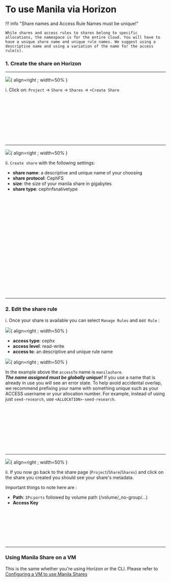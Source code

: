 # To use Manila via Horizon

!!! info "Share names and Access Rule Names must be unique!"

    While shares and access rules to shares belong to specific allocations, the namespace is for the entire cloud. You will have to have a unique share name and unique rule names. We suggest using a descriptive name and using a variation of the name for the access rule(s).

### 1. Create the share on Horizon

---

![](../../images/JS2-manila1.png){ align=right ; width=50% }

i. Click on:  `Project`  → `Share` → `Shares` → `+Create Share`

</br></br></br></br></br></br></br></br>

---

![](../../images/JS2-manila2.png){ align=right ; width=50% }

ii. `Create share` with the following settings:

- **share name**: a descriptive and unique name of your choosing
- **share protocol**: CephFS
- **size**: the size of your manila share in gigabytes
- **share type**: cephnfsnativetype

</br></br></br></br></br></br></br></br></br></br></br></br></br></br></br></br></br></br>

---

### 2. Edit the share rule

i. Once your share is available you can select `Manage Rules` and `Add Rule` :

![](../../images/JS2-manila3.png){ align=right ; width=50% }

- **access type**: cephx
- **access level**: read-write
- **access to**: an descriptive and unique rule name

![](../../images/JS2-manila4.png){ align=right ; width=50% }

In the example above the `accessTo` name is `manilashare`.</br>***The name assigned must be globally unique!*** If you use a name that is already in use you will see an error state. To help avoid accidental overlap, we recommend prefixing your name with something unique such as your ACCESS username or your allocation number. For example, instead of using just `seed-research`, use `<ALLOCATION>-seed-research`.

</br></br></br></br></br></br></br></br>

---

![](../../images/JS2-manila5.png){ align=right ; width=50% }

ii.  If you now go back to the share page (`Project`/`Share`/`Shares`) and click on the share you created you should see your share's metadata.

Important things to note here are :

- **Path**: `IPs`:`ports` followed by volume path (/volume/\_no-group/...)
- **Access Key**


</br></br></br></br></br></br>

---




### Using Manila Share on a VM

This is the same whether you're using Horizon or the CLI. Please refer to [Configuring a VM to use Manila Shares](../../general/manilaVM.md)

